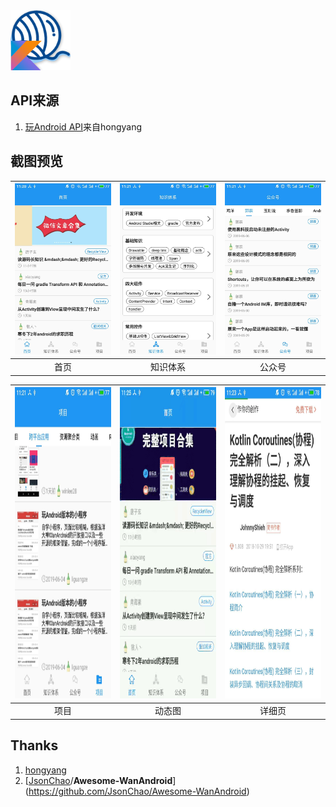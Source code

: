 <img src="/screen_shot/icon.png">

## API来源

1. [玩Android API](https://www.wanandroid.com/blog/show/2)来自hongyang

## 截图预览

| <img src="/screen_shot/main_page.jpg" width="280" alt="福利，妹子图"/> | <img src="/screen_shot/knowledge_tree.jpg" width="280" alt="知识体系"/> | <img src="/screen_shot/wx_account.jpg" width="280" alt="公众号"/> |
| :----------------------------------------------------------: | :----------------------------------------------------------: | :----------------------------------------------------------: |
|                             首页                             |                           知识体系                           |                            公众号                            |

| <img src="/screen_shot/project.jpg" width="280" height="498" alt="项目"/> | <img src="/screen_shot/g2.gif" width="280" height="498" alt="动态度"/> | <img src="/screen_shot/webview.jpg" width="280" height="498" alt="详细页"/> |
| :----------------------------------------------------------: | :----------------------------------------------------------: | :----------------------------------------------------------: |
|                             项目                             |                            动态图                            |                            详细页                            |

## Thanks

1. [hongyang](https://github.com/hongyangAndroid)
2. [[JsonChao](https://github.com/JsonChao)/**Awesome-WanAndroid**](<https://github.com/JsonChao/Awesome-WanAndroid>)